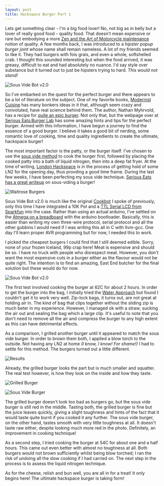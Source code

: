 ```yaml
---
layout: post
title: Hackspace Burger Part 1
---
```


Lets get something clear - I'm a big food lover! No, not big as in belly but a lover of really good food - quality food. That doesn't mean expensive or rare but embodying a more [Zen and the Art of Motorcycle maintenance](http://en.wikipedia.org/wiki/Zen_and_the_Art_of_Motorcycle_Maintenance:_An_Inquiry_into_Values) notion of quality. A few months back, I was introduced to a *hipster popup burger joint* whose name shall remain nameless. A lot of my friends seemed to like it. They had burgers with fois grais, and even a whole, softshelled crab. I thought this sounded interesting but when the food arrived, it was greasy, difficult to eat and had absolutely no nuance. I'd say style over substance but it turned out to just be hipsters trying to hard. *This would not stand!*

![Sous Vide Bot v2.0](http://farm8.staticflickr.com/7052/8690464484_692a6bf653.jpg)

So I've embarked on the quest for the perfect burger and there appears to be a lot of literature on the subject. One of my favorite books, [Modernist Cuisine](http://www.amazon.co.uk/Modernist-Cuisine-The-Science-Cooking/dp/0982761007/ref=sr_1_1?ie=UTF8&qid=1367177965&sr=8-1&keywords=modernist+cuisine) has many bonkers ideas in it that, although seem crazy and convoluted, have real science behind them. The author, Nathan Myhrvold, has a recipe for [quite an epic burger](http://aht.seriouseats.com/archives/2011/02/nathan-myhrvolds-modernist-burger.html). Not only that, but the webpage over at [Serious Eats:Burger Lab](http://aht.seriouseats.com/tags/the%20burger%20lab?ref=sectionnav) has some amazing hints and tips for the perfect burger. Armed with this information, I have begun a journey to find the essence of a good burger. I believe it takes a good bit of nerding, some romantic love of cooking, time and quality ingredients to create the ultimate, hackspace burger!


The most important factor is the patty, or the burger itself. I've chosen to use the [sous vide method](http://en.wikipedia.org/wiki/Sous-vide) to cook the burger first, followed by placing the cooked patty into a bath of liquid nitrogen, then into a deep  fat fryer. At the time of writing, [London Hackspace](http://london.hackspace.org.uk) is in the process of getting hold of some LN2 for the opening day, thus provding a good time frame. During the last few weeks, I have been perfecting my sous vide technique. [Serious Eats has a great writeup](http://aht.seriouseats.com/archives/2010/06/the-burger-lab-how-to-cook-a-burger-sous-vide-without-a-sous-vide-machine.html?ref=search) on sous-viding a burger!



![Waitrose Burgers](http://farm9.staticflickr.com/8120/8679597853_b62b5c0156.jpg) 

Sous Vide Bot v2.0 is much like the original [Cookbot](http://blog.section9.co.uk/posts/2011-01-23-cookbot.html) I spoke of previously, only this time I have integrated a 10K Pot and a [TTL Serial LCD from Sparkfun](https://www.sparkfun.com/products/9395) into the case. Rather than using an actual arduino, I've settled on the [Atmega on a breadboard](http://nathan.chantrell.net/20110819/build-your-own-arduino-for-under-10/) with the arduino bootloader. Basically, this is easier than writing my own three-wire protocol, serial protocol and all the other gubbins I would need if I was writing this all in C with llvm-gcc. One day I'll learn proper AVR programming but for now, I needed this to work. 



I picked the cheapest burgers I could find that I still deemed edible. Sorry, none of your frozen Iceland, 99p crap here! Meat is expensive and should be so. I have no truck with people who disrespect meat. However, you don't want the most expensive cuts in a burger either as the flavour would not be quite right. The intention is to find an amazing, East End butcher for the final solution but these would do for now. 



![Sous Vide Bot v2.0](http://farm8.staticflickr.com/7045/8690467088_095f9794e8.jpg)


The first test involved cooking the burger at 62C for about 2 hours. In order to get the burger into the bag, I initially tried the [Water Approach](http://aht.seriouseats.com/archives/2010/06/the-burger-lab-how-to-cook-a-burger-sous-vide-without-a-sous-vide-machine.html?ref=search) but found I couldn't get it to work very well. Zip-lock bags, it turns out, are not great at holding air in. The kind of bag that clips together without the sliding zip is much beter in my experience. However, I managed ok with a straw; sucking the air out and sealing the bag which a large clip. It's useful to note that you don't need to remove all the air and compress the burger to any high extent as this can have detrimental effects.

As a comparison, I grilled another burger until it appeared to match the sous vide burger. In order to brown them both, I applied a blow torch to the outside. Not having any LN2 at home *(I know, I know! For shame!)* I had to settle for this method. The burgers turned out a little different.


![Results](http://farm9.staticflickr.com/8387/8679597305_22cdfd073d.jpg)  

Already, the grilled burger looks the part but is much smaller and squatter. The real test however, is how they look on the inside and how they taste.


![Grilled Burger](http://farm9.staticflickr.com/8117/8680707236_61e02ca58b.jpg)


![Sous Vide Burger](http://farm9.staticflickr.com/8534/8680706492_4bce71c724.jpg)


The grilled burger doesn't look too bad as burgers go, but the sous vide burger is still red in the middle. Tasting both, the grilled burger is fine but the juice leaves quickly, giving a slight toughness and hints of the fact that it would taste quite burnt if you cooked it any further. The sous vide burger, on the other hand, tastes smooth with very little toughness at all. It doesn't taste raw either, despite looking much more red in the photo. Definitely, an improvement in cooking technique!


As a second step, I tried cooking the burger at 54C for about one and a half hours. This came out even better with almost no toughness at all. Both burgers would not brown sufficiently whilst being blow torched; I ran the risk of undoing all the slow cooking if I had carried on. The next step in the process is to assess the liquid nitrogen technique.

As for the cheese, relish and bun well, you are all in for a treat! It only begins here! The ultimate hackspace burger is taking form!